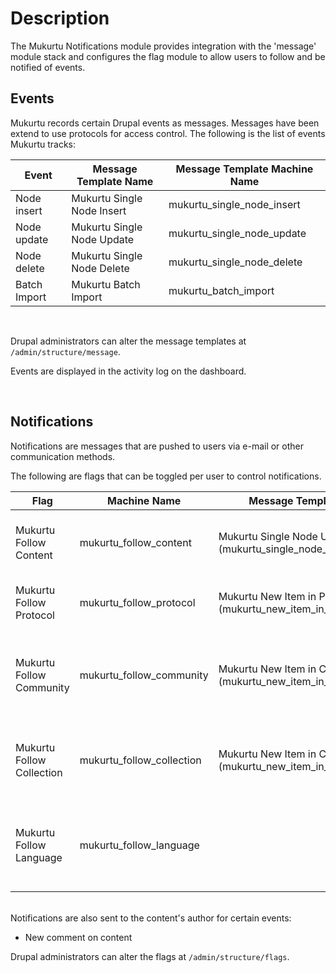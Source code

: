 # Description

The Mukurtu Notifications module provides integration with the 'message' module stack and configures the flag module to allow users to follow and be notified of events.

## Events
Mukurtu records certain Drupal events as messages. Messages have been extend to use protocols for access control. The following is the list of events Mukurtu tracks:

| Event | Message Template Name | Message Template Machine Name |
|---|---|---|
| Node insert |Mukurtu Single Node Insert | mukurtu_single_node_insert |
| Node update | Mukurtu Single Node Update | mukurtu_single_node_update |
| Node delete | Mukurtu Single Node Delete | mukurtu_single_node_delete |
| Batch Import | Mukurtu Batch Import | mukurtu_batch_import |

<br/>

Drupal administrators can alter the message templates at `/admin/structure/message`.

Events are displayed in the activity log on the dashboard.

<br/>

## Notifications
Notifications are messages that are pushed to users via e-mail or other communication methods.

The following are flags that can be toggled per user to control notifications.

| Flag | Machine Name | Message Template(s) | Description |
| --- | --- | --- | --- |
| Mukurtu Follow Content | mukurtu_follow_content| Mukurtu Single Node Update (mukurtu_single_node_update) | Notify on node update, new comments |
| Mukurtu Follow Protocol | mukurtu_follow_protocol | Mukurtu New Item in Protocol (mukurtu_new_item_in_protocol) | Notify on new items added to protocol |
| Mukurtu Follow Community | mukurtu_follow_community | Mukurtu New Item in Community (mukurtu_new_item_in_community) | Notify on new, accessible items added to the community |
| Mukurtu Follow Collection | mukurtu_follow_collection | Mukurtu New Item in Collection (mukurtu_new_item_in_collection) |Notify on new items added to a collection, new comments |
| Mukurtu Follow Language | mukurtu_follow_language | | Notify on new dictionary words added to the language |

<br/>
Notifications are also sent to the content's author for certain events:

* New comment on content

Drupal administrators can alter the flags at `/admin/structure/flags`.
